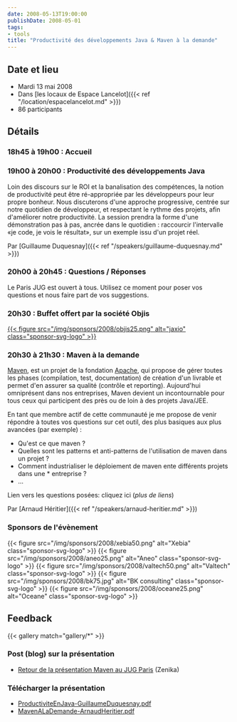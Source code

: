 ```yaml
---
date: 2008-05-13T19:00:00
publishDate: 2008-05-01
tags:
- tools
title: "Productivité des développements Java & Maven à la demande"
---
```


## Date et lieu

* Mardi 13 mai 2008
* Dans [les locaux de Espace Lancelot]({{< ref "/location/espacelancelot.md" >}})
* 86 participants

## Détails

### 18h45 à 19h00 : Accueil

### 19h00 à 20h00 : Productivité des développements Java

Loin des discours sur le ROI et la banalisation des compétences, la notion de productivité peut être ré-appropriée par les développeurs pour leur propre bonheur. Nous discuterons d'une approche progressive, centrée sur notre quotidien de développeur, et respectant le rythme des projets, afin d'améliorer notre productivité. La session prendra la forme d'une démonstration pas à pas, ancrée dans le quotidien : raccourcir l'intervalle «je code, je vois le résultat», sur un exemple issu d'un projet réel.

Par [Guillaume Duquesnay]({{< ref "/speakers/guillaume-duquesnay.md" >}})

### 20h00 à 20h45 : Questions / Réponses

Le Paris JUG est ouvert à tous. Utilisez ce moment pour poser vos questions et nous faire part de vos suggestions.

### 20h30 : Buffet offert par la société Objis

[{{< figure src="/img/sponsors/2008/objis25.png" alt="jaxio" class="sponsor-svg-logo" >}}](http://www.objis.com/)

### 20h30 à 21h30 : Maven à la demande

[Maven](https://maven.apache.org/), est un projet de la fondation [Apache](https://www.apache.org/), qui propose de gérer toutes les phases (compilation, test, documentation) de création d'un livrable et permet d'en assurer sa qualité (contrôle et reporting). Aujourd'hui omniprésent dans nos entreprises, Maven devient un incontournable pour tous ceux qui participent des près ou de loin à des projets Java/JEE.

En tant que membre actif de cette communauté je me propose de venir répondre à toutes vos questions sur cet outil, des plus basiques aux plus avancées (par exemple) :

* Qu'est ce que maven ?
* Quelles sont les patterns et anti-patterns de l'utilisation de maven dans un projet ?
* Comment industrialiser le déploiement de maven ente différents projets dans une * entreprise ?
* ...

Lien vers les questions posées: cliquez ici (_plus de liens_)

Par [Arnaud Héritier]({{< ref "/speakers/arnaud-heritier.md" >}})

### Sponsors de l'évènement

{{< figure src="/img/sponsors/2008/xebia50.png" alt="Xebia" class="sponsor-svg-logo" >}}
{{< figure src="/img/sponsors/2008/aneo25.png" alt="Aneo" class="sponsor-svg-logo" >}}
{{< figure src="/img/sponsors/2008/valtech50.png" alt="Valtech" class="sponsor-svg-logo" >}}
{{< figure src="/img/sponsors/2008/bk75.jpg" alt="BK consulting" class="sponsor-svg-logo" >}}
{{< figure src="/img/sponsors/2008/oceane25.png" alt="Oceane" class="sponsor-svg-logo" >}}

## Feedback

{{< gallery match="gallery/*" >}}

### Post (blog) sur la présentation

* [Retour de la présentation Maven au JUG Paris](http://www.zenika.com/blog/?p=25) (Zenika)

### Télécharger la présentation

* [ProductiviteEnJava-GuillaumeDuquesnay.pdf](ProductiviteEnJava-GuillaumeDuquesnay.pdf)
* [MavenALaDemande-ArnaudHeritier.pdf](MavenALaDemande-ArnaudHeritier.pdf)
